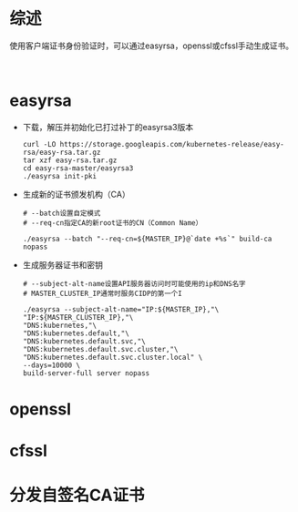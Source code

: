 # 综述	

​	使用客户端证书身份验证时，可以通过easyrsa，openssl或cfssl手动生成证书。

​	

# easyrsa

- 下载，解压并初始化已打过补丁的easyrsa3版本

  ```shell
  curl -LO https://storage.googleapis.com/kubernetes-release/easy-rsa/easy-rsa.tar.gz
  tar xzf easy-rsa.tar.gz
  cd easy-rsa-master/easyrsa3
  ./easyrsa init-pki
  ```

- 生成新的证书颁发机构（CA）

  ```shell
  # --batch设置自定模式
  # --req-cn指定CA的新root证书的CN（Common Name）
  
  ./easyrsa --batch "--req-cn=${MASTER_IP}@`date +%s`" build-ca nopass
  ```

- 生成服务器证书和密钥

  ```shell
  # --subject-alt-name设置API服务器访问时可能使用的ip和DNS名字
  # MASTER_CLUSTER_IP通常时服务CIDP的第一个I
  
  ./easyrsa --subject-alt-name="IP:${MASTER_IP},"\
  "IP:${MASTER_CLUSTER_IP},"\
  "DNS:kubernetes,"\
  "DNS:kubernetes.default,"\
  "DNS:kubernetes.default.svc,"\
  "DNS:kubernetes.default.svc.cluster,"\
  "DNS:kubernetes.default.svc.cluster.local" \
  --days=10000 \
  build-server-full server nopass
  ```

  



# openssl





# cfssl





# 分发自签名CA证书